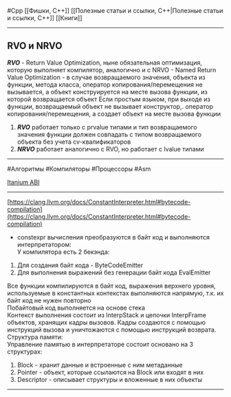 #Cpp 
[[Фишки, C++]]
[[Полезные статьи и ссылки, C++|Полезные статьи и ссылки, C++]]
[[Книги]]

______
## RVO и NRVO

***RVO*** - Return Value Optimization, ныне обязательная оптимизация, которую выполняет компилятор, аналогично и с NRVO - Named Return Value Optimization - в случае возвращаемого значения, объекта из функции, метода класса, оператор копирования/перемещения не вызывается, а объект конструируется на месте вызова функции, из которой возвращается объект
Если простым языком, при выходе из функции, возвращаемый объект не вызывает конструктор,. оператор копирования/перемещения, а создает объект на месте вызова функции
1) ***RVO*** работает только с prvalue типами и тип возвращаемого значения функции должен совпадать с типом возвращаемого объекта без учета cv-квалификаторов
2) ***NRVO*** работает аналогично с RVO, но работает с lvalue типами
   

______

#Алгоритмы #Компиляторы #Процессоры #Asm

[Itanium ABI](https://itanium-cxx-abi.github.io/cxx-abi/abi.html)

______

[https://clang.llvm.org/docs/ConstantInterpreter.html#bytecode-compilation](https://clang.llvm.org/docs/ConstantInterpreter.html#bytecode-compilation)

- constexpr вычисления преобразуются в байт код и выполняются интерпретатором:  
    У компилятора есть 2 бекэнда:

1. Для создания байт кода - ByteCodeEmitter
2. Для выполнения выражений без генерации байт кода EvalEmitter

Все функции компилируются в байт код, выражения верхнего уровня, используемые в константных контекстах выполняются напрямую, т.к. их байт код не нужен повторно  
Побайтовый код выполняется на основе стека  
Контекст выполнения состоит из InterpStack и цепочки InterpFrame объектов, хранящих кадры вызовов. Кадры создаются с помощью инструкций вызова и уничтожаются с помощью инструкций возврата.  
Структура памяти:  
Управление памятью в интерпретаторе состоит основано на 3 структурах:

1. Block - хранит данные и встроенные с ним метаданные
2. Pointer - объект, которые ссылаются на Block или входят в них
3. Descriptor - описывает структуры и вложенные в них объекты
   
______